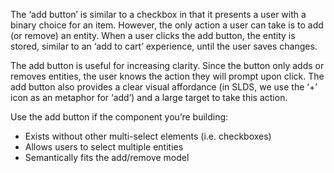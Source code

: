 The ‘add button’ is similar to a checkbox in that it presents a user with a binary choice for an item. However, the only action a user can take is to add (or remove) an entity. When a user clicks the add button, the entity is stored, similar to an ‘add to cart’ experience, until the user saves changes.

The add button is useful for increasing clarity. Since the button only adds or removes entities, the user knows the action they will prompt upon click. The add button also provides a clear visual affordance (in SLDS, we use the ‘+’ icon as an metaphor for ‘add’) and a large target to take this action.

Use the add button if the component you’re building: 
- Exists without other multi-select elements (i.e. checkboxes) 
- Allows users to select multiple entities
- Semantically fits the add/remove model
